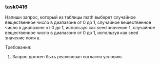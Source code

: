 
### task0416

Напиши запрос, который из таблицы math выберет случайное вещественное число в диапазоне от 0 до 1,
случайное вещественное число в диапазоне от 0 до 1, используя как seed значение 1, случайное вещественное
число в диапазоне от 0 до 1, используя как seed значение поля a.


Требования:
1.	Запрос должен быть реализован согласно условию.


